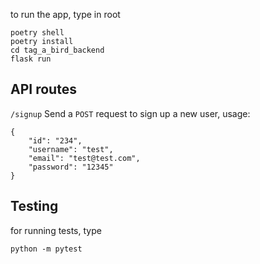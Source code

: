 
to run the app, type in root

```
poetry shell
poetry install
cd tag_a_bird_backend
flask run
```
## API routes
`/signup` Send a `POST` request to sign up a new user, usage:
```
{
    "id": "234",
    "username": "test",
    "email": "test@test.com",
    "password": "12345"
}
```

## Testing
for running tests, type 
```
python -m pytest
```